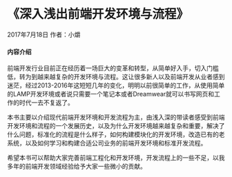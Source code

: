 # 《深入浅出前端开发环境与流程》

2017年7月18日 作者：小爝

#### 内容介绍

前端开发行业目前正在经历着一场巨大的变革和转型，从简单好入手，切入门槛低，转为到越来越复杂的开发环境与流程。这让很多新人以及前端开发从业者感到迷茫，经过2013-2016年这短短几年的变化，明明以前很简单的工作，从使用简单的LAMP开发环境或者说只需要一个笔记本或者Dreamwear就可以书写网页和工作的时代一去不复返了。

本书主要以介绍现代前端开发环境和开发流程为主，由浅入深的带读者感受到前端开发环境和流程的一个发展历史，以及为什么开发环境越来越复杂和重要，解决了什么问题，标准化的流程是什么样子，如何构建模块化的开发环境，改造已有的老系统，以及如何学习和构建合适公司业务的前端开发环境和标准开发流程。

希望本书可以帮助大家完善前端工程化和开发环境，开发流程上的一些不足，以我多年的前端开发领域经验给予大家一些微小的贡献。

